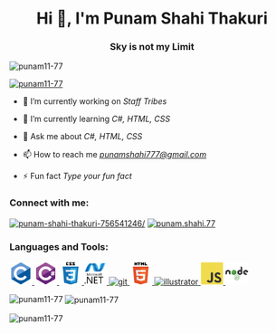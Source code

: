 <h1 align="center">Hi 👋, I'm Punam Shahi Thakuri</h1>
<h3 align="center">Sky is not my Limit</h3>

<p align="left"> <img src="https://komarev.com/ghpvc/?username=punam11-77&label=Profile%20views&color=0e75b6&style=flat" alt="punam11-77" /> </p>

<p align="left"> <a href="https://github.com/ryo-ma/github-profile-trophy"><img src="https://github-profile-trophy.vercel.app/?username=punam11-77" alt="punam11-77" /></a> </p>

- 🔭 I’m currently working on *Staff Tribes*

- 🌱 I’m currently learning *C#, HTML, CSS*

- 💬 Ask me about *C#, HTML, CSS*

- 📫 How to reach me *punamshahi777@gmail.com*

- ⚡ Fun fact *Type your fun fact*

<h3 align="left">Connect with me:</h3>
<p align="left">
<a href="https://linkedin.com/in/punam-shahi-thakuri-756541246/" target="blank"><img align="center" src="https://raw.githubusercontent.com/rahuldkjain/github-profile-readme-generator/master/src/images/icons/Social/linked-in-alt.svg" alt="punam-shahi-thakuri-756541246/" height="30" width="40" /></a>
<a href="https://fb.com/punam.shahi.77" target="blank"><img align="center" src="https://raw.githubusercontent.com/rahuldkjain/github-profile-readme-generator/master/src/images/icons/Social/facebook.svg" alt="punam.shahi.77" height="30" width="40" /></a>
</p>

<h3 align="left">Languages and Tools:</h3>
<p align="left"> <a href="https://www.cprogramming.com/" target="_blank" rel="noreferrer"> <img src="https://raw.githubusercontent.com/devicons/devicon/master/icons/c/c-original.svg" alt="c" width="40" height="40"/> </a> <a href="https://www.w3schools.com/cs/" target="_blank" rel="noreferrer"> <img src="https://raw.githubusercontent.com/devicons/devicon/master/icons/csharp/csharp-original.svg" alt="csharp" width="40" height="40"/> </a> <a href="https://www.w3schools.com/css/" target="_blank" rel="noreferrer"> <img src="https://raw.githubusercontent.com/devicons/devicon/master/icons/css3/css3-original-wordmark.svg" alt="css3" width="40" height="40"/> </a> <a href="https://dotnet.microsoft.com/" target="_blank" rel="noreferrer"> <img src="https://raw.githubusercontent.com/devicons/devicon/master/icons/dot-net/dot-net-original-wordmark.svg" alt="dotnet" width="40" height="40"/> </a> <a href="https://git-scm.com/" target="_blank" rel="noreferrer"> <img src="https://www.vectorlogo.zone/logos/git-scm/git-scm-icon.svg" alt="git" width="40" height="40"/> </a> <a href="https://www.w3.org/html/" target="_blank" rel="noreferrer"> <img src="https://raw.githubusercontent.com/devicons/devicon/master/icons/html5/html5-original-wordmark.svg" alt="html5" width="40" height="40"/> </a> <a href="https://www.adobe.com/in/products/illustrator.html" target="_blank" rel="noreferrer"> <img src="https://www.vectorlogo.zone/logos/adobe_illustrator/adobe_illustrator-icon.svg" alt="illustrator" width="40" height="40"/> </a> <a href="https://developer.mozilla.org/en-US/docs/Web/JavaScript" target="_blank" rel="noreferrer"> <img src="https://raw.githubusercontent.com/devicons/devicon/master/icons/javascript/javascript-original.svg" alt="javascript" width="40" height="40"/> </a> <a href="https://nodejs.org" target="_blank" rel="noreferrer"> <img src="https://raw.githubusercontent.com/devicons/devicon/master/icons/nodejs/nodejs-original-wordmark.svg" alt="nodejs" width="40" height="40"/> </a> </p>

<p><img align="left" src="https://github-readme-stats.vercel.app/api/top-langs?username=punam11-77&show_icons=true&locale=en&layout=compact" alt="punam11-77" /></p>

<p>&nbsp;<img align="center" src="https://github-readme-stats.vercel.app/api?username=punam11-77&show_icons=true&locale=en" alt="punam11-77" /></p>

<p><img align="center" src="https://github-readme-streak-stats.herokuapp.com/?user=punam11-77&" alt="punam11-77" /></p>
